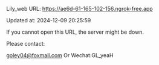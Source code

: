 Lily_web URL: https://ae6d-61-165-102-156.ngrok-free.app

Updated at: 2024-12-09 20:25:59

If you cannot open this URL, the server might be down.

Please contact: 

goley04@foxmail.com Or Wechat:GL_yeaH